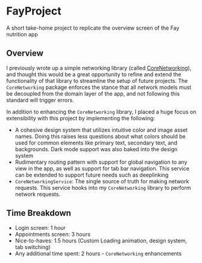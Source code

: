 # FayProject
A short take-home project to replicate the overview screen of the Fay nutrition app

## Overview
I previously wrote up a simple networking library (called [CoreNetworking](https://github.com/brayden4012/CoreNetworking)), and thought this would be a great opportunity to refine and extend the functionality of that library to streamline the setup of future projects. The `CoreNetworking` package enforces the stance that all network models must be decoupled from the domain layer of the app, and not following this standard will trigger errors.

In addition to enhancing the `CoreNetworking` library, I placed a huge focus on extensibility with this project by implementing the following:
- A cohesive design system that utilizes intuitive color and image asset names. Doing this raises less questions about what colors should be used for common elements like primary text, secondary text, and backgrounds. Dark mode support was also baked into the design system
- Rudimentary routing pattern with support for global navigation to any view in the app, as well as support for tab bar navigation. This service can be extended to support future needs such as deeplinking
- `CoreNetworkingService`: The single source of truth for making network requests. This service hooks into my `CoreNetworking` library to perform network requests.

## Time Breakdown
- Login screen: 1 hour
- Appointments screen: 3 hours
- Nice-to-haves: 1.5 hours (Custom Loading animation, design system, tab switching) 
- Any additional time spent: 2 hours - `CoreNetworking` enhancements
